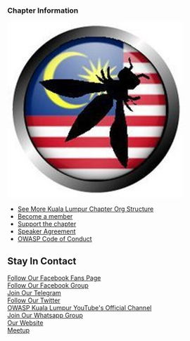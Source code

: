 ### Chapter Information

![OWASP Kuala Lumpur Chapter](owaspmy.jpeg
"OWASP Kuala Lumpur Chapter")

* [See More Kuala Lumpur Chapter Org Structure](https://owasp.org/www-chapter-kuala-lumpur/#div-leadership)
* [Become a member](https://owasp.org/membership/)
* [Support the chapter](https://owasp.org/donate/)
* [Speaker Agreement](https://owasp.org/www-policy/legal/speaker-agreement)
* [OWASP Code of Conduct](https://owasp.org/www-policy/operational/code-of-conduct)

## Stay In Contact
[Follow Our Facebook Fans Page](http://www.facebook.com/OWASP.Malaysia)<br>
[Follow Our Facebook Group](http://www.facebook.com/groups/owaspmy)<br>
[Join Our Telegram](https://t.me/joinchat/PHrO45cMnXqEKH2c)<br>
[Follow Our Twitter](http://twitter.com/owaspmy)<br>
[OWASP Kuala Lumpur YouTube's Official Channel](https://www.youtube.com/channel/)<br>
[Join Our Whatsapp Group](https://chat.whatsapp.com/invite/)<br>
[Our Website](http://www.OWASP.my)<br>
[Meetup](https://www.meetup.com/owasp-kuala-lumpur/)<br>
